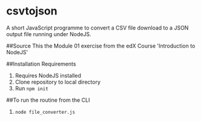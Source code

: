 # csvtojson
A short JavaScript programme to convert a CSV file download to a JSON output file running under NodeJS.

##Source
This the Module 01 exercise from the edX Course 'Introduction to NodeJS'

##Installation Requirements
1. Requires NodeJS installed
2. Clone repository to local directory
3. Run `npm init`

##To run the routine from the CLI
1. `node file_converter.js`
